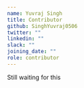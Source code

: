```yaml
---
name: Yuvraj Singh
title: Contributor
github: SinghYuvraj0506
twitter: ""
linkedin: ""
slack: ""
joining_date: ""
role: contributor
---
```


Still waiting for this
